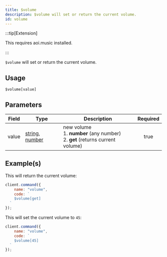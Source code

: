 ```yaml
---
title: $volume
description: $volume will set or return the current volume.
id: volume
---
```


:::tip[Extension]

This requires aoi.music installed.

:::

`$volume` will set or return the current volume.

## Usage

```aoi
$volume[value]
```

## Parameters

| Field | Type                                                                                                                                                                                                 | Description                                                                             | Required |
| ----- | ---------------------------------------------------------------------------------------------------------------------------------------------------------------------------------------------------- | --------------------------------------------------------------------------------------- | :------: |
| value | [string](https://developer.mozilla.org/en-US/docs/Web/JavaScript/Reference/Global_Objects/String), [number](https://developer.mozilla.org/en-US/docs/Web/JavaScript/Reference/Global_Objects/Number) | new volume <br /> 1. **number** (any number) <br /> 2. **get** (returns current volume) |   true   |

## Example(s)

This will return the current volume:

```javascript
client.command({
    name: "volume",
    code: `
    $volume[get]
  `
});
```

This will set the current volume to `45`:

```javascript
client.command({
    name: "volume",
    code: `
    $volume[45]
  `
});
```
